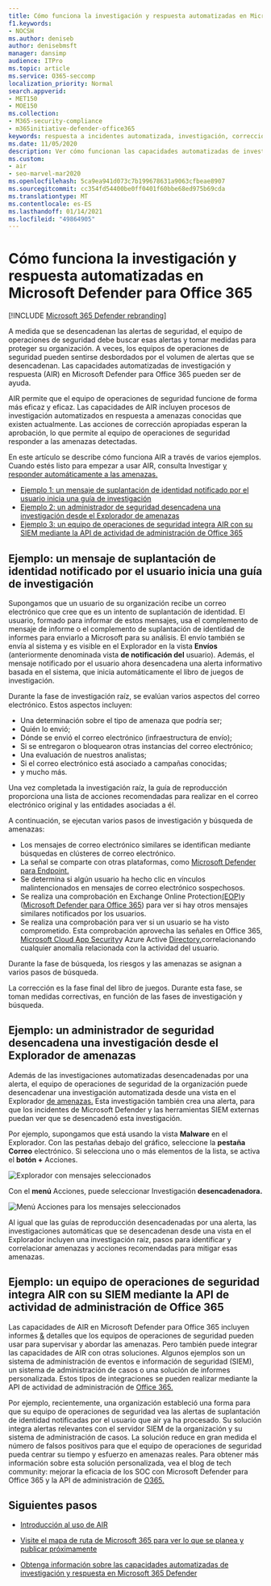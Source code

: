 ```yaml
---
title: Cómo funciona la investigación y respuesta automatizadas en Microsoft Defender para Office 365
f1.keywords:
- NOCSH
ms.author: deniseb
author: denisebmsft
manager: dansimp
audience: ITPro
ms.topic: article
ms.service: O365-seccomp
localization_priority: Normal
search.appverid:
- MET150
- MOE150
ms.collection:
- M365-security-compliance
- m365initiative-defender-office365
keywords: respuesta a incidentes automatizada, investigación, corrección, protección contra amenazas
ms.date: 11/05/2020
description: Ver cómo funcionan las capacidades automatizadas de investigación y respuesta en Microsoft Defender para Office 365
ms.custom:
- air
- seo-marvel-mar2020
ms.openlocfilehash: 5ca9ea941d073c7b199678631a9063cfbeae8907
ms.sourcegitcommit: cc354fd54400be0ff0401f60bbe68ed975b69cda
ms.translationtype: MT
ms.contentlocale: es-ES
ms.lasthandoff: 01/14/2021
ms.locfileid: "49864905"
---
```

# <a name="how-automated-investigation-and-response-works-in-microsoft-defender-for-office-365"></a>Cómo funciona la investigación y respuesta automatizadas en Microsoft Defender para Office 365

[!INCLUDE [Microsoft 365 Defender rebranding](../includes/microsoft-defender-for-office.md)]

A medida que se desencadenan las alertas de seguridad, el equipo de operaciones de seguridad debe buscar esas alertas y tomar medidas para proteger su organización. A veces, los equipos de operaciones de seguridad pueden sentirse desbordados por el volumen de alertas que se desencadenan. Las capacidades automatizadas de investigación y respuesta (AIR) en Microsoft Defender para Office 365 pueden ser de ayuda.

AIR permite que el equipo de operaciones de seguridad funcione de forma más eficaz y eficaz. Las capacidades de AIR incluyen procesos de investigación automatizados en respuesta a amenazas conocidas que existen actualmente. Las acciones de corrección apropiadas esperan la aprobación, lo que permite al equipo de operaciones de seguridad responder a las amenazas detectadas.

En este artículo se describe cómo funciona AIR a través de varios ejemplos. Cuando estés listo para empezar a usar AIR, consulta Investigar [y responder automáticamente a las amenazas.](office-365-air.md)

- [Ejemplo 1: un mensaje de suplantación de identidad notificado por el usuario inicia una guía de investigación](#example-a-user-reported-phish-message-launches-an-investigation-playbook)
- [Ejemplo 2: un administrador de seguridad desencadena una investigación desde el Explorador de amenazas](#example-a-security-administrator-triggers-an-investigation-from-threat-explorer)
- [Ejemplo 3: un equipo de operaciones de seguridad integra AIR con su SIEM mediante la API de actividad de administración de Office 365](#example-a-security-operations-team-integrates-air-with-their-siem-using-the-office-365-management-activity-api)

## <a name="example-a-user-reported-phish-message-launches-an-investigation-playbook"></a>Ejemplo: un mensaje de suplantación de identidad notificado por el usuario inicia una guía de investigación

Supongamos que un usuario de su organización recibe un correo electrónico que cree que es un intento de suplantación de identidad. El usuario, formado para informar de [](enable-the-report-message-add-in.md) estos mensajes, usa [](enable-the-report-phish-add-in.md) el complemento de mensaje de informe o el complemento de suplantación de identidad de informes para enviarlo a Microsoft para su análisis. El envío también se envía al sistema y es visible en el Explorador en la vista **Envíos** (anteriormente denominada vista **de notificación del** usuario). Además, el mensaje notificado por el usuario ahora desencadena una alerta informativo basada en el sistema, que inicia automáticamente el libro de juegos de investigación.

Durante la fase de investigación raíz, se evalúan varios aspectos del correo electrónico. Estos aspectos incluyen:

- Una determinación sobre el tipo de amenaza que podría ser;
- Quién lo envió;
- Dónde se envió el correo electrónico (infraestructura de envío);
- Si se entregaron o bloquearon otras instancias del correo electrónico;
- Una evaluación de nuestros analistas;
- Si el correo electrónico está asociado a campañas conocidas;
- y mucho más.

Una vez completada la investigación raíz, la guía de reproducción proporciona una lista de acciones recomendadas para realizar en el correo electrónico original y las entidades asociadas a él.

A continuación, se ejecutan varios pasos de investigación y búsqueda de amenazas:

- Los mensajes de correo electrónico similares se identifican mediante búsquedas en clústeres de correo electrónico.
- La señal se comparte con otras plataformas, como [Microsoft Defender para Endpoint.](https://docs.microsoft.com/windows/security/threat-protection/microsoft-defender-atp/microsoft-defender-advanced-threat-protection)
- Se determina si algún usuario ha hecho clic en vínculos malintencionados en mensajes de correo electrónico sospechosos.
- Se realiza una comprobación en Exchange Online Protection[(EOP)](exchange-online-protection-overview.md)y ([Microsoft Defender para Office 365](office-365-atp.md)) para ver si hay otros mensajes similares notificados por los usuarios.
- Se realiza una comprobación para ver si un usuario se ha visto comprometido. Esta comprobación aprovecha las señales en Office 365, [Microsoft Cloud App Security](https://docs.microsoft.com/cloud-app-security)y Azure Active [Directory,](https://docs.microsoft.com/azure/active-directory)correlacionando cualquier anomalía relacionada con la actividad del usuario.

Durante la fase de búsqueda, los riesgos y las amenazas se asignan a varios pasos de búsqueda.

La corrección es la fase final del libro de juegos. Durante esta fase, se toman medidas correctivas, en función de las fases de investigación y búsqueda.

## <a name="example-a-security-administrator-triggers-an-investigation-from-threat-explorer"></a>Ejemplo: un administrador de seguridad desencadena una investigación desde el Explorador de amenazas

Además de las investigaciones automatizadas desencadenadas por una alerta, el equipo de operaciones de seguridad de la organización puede desencadenar una investigación automatizada desde una vista en el Explorador [de amenazas.](threat-explorer.md)  Esta investigación también crea una alerta, para que los incidentes de Microsoft Defender y las herramientas SIEM externas puedan ver que se desencadenó esta investigación.

Por ejemplo, supongamos que está usando la vista **Malware** en el Explorador. Con las pestañas debajo del gráfico, seleccione la **pestaña Correo** electrónico. Si selecciona uno o más elementos de la lista, se activa el **botón +** Acciones.

![Explorador con mensajes seleccionados](../../media/Explorer-Malware-Email-ActionsInvestigate.png)

Con el **menú** Acciones, puede seleccionar Investigación **desencadenadora.**

![Menú Acciones para los mensajes seleccionados](../../media/explorer-malwareview-selectedemails-actions.jpg)

Al igual que las guías de reproducción desencadenadas por una alerta, las investigaciones automáticas que se desencadenan desde una vista en el Explorador incluyen una investigación raíz, pasos para identificar y correlacionar amenazas y acciones recomendadas para mitigar esas amenazas.

## <a name="example-a-security-operations-team-integrates-air-with-their-siem-using-the-office-365-management-activity-api"></a>Ejemplo: un equipo de operaciones de seguridad integra AIR con su SIEM mediante la API de actividad de administración de Office 365

Las capacidades de AIR en Microsoft Defender para Office 365 incluyen informes [&](air-view-investigation-results.md) detalles que los equipos de operaciones de seguridad pueden usar para supervisar y abordar las amenazas. Pero también puede integrar las capacidades de AIR con otras soluciones. Algunos ejemplos son un sistema de administración de eventos e información de seguridad (SIEM), un sistema de administración de casos o una solución de informes personalizada. Estos tipos de integraciones se pueden realizar mediante la API de actividad de administración de [Office 365.](https://docs.microsoft.com/office/office-365-management-api/office-365-management-activity-api-reference)

Por ejemplo, recientemente, una organización estableció una forma para que su equipo de operaciones de seguridad vea las alertas de suplantación de identidad notificadas por el usuario que air ya ha procesado. Su solución integra alertas relevantes con el servidor SIEM de la organización y su sistema de administración de casos. La solución reduce en gran medida el número de falsos positivos para que el equipo de operaciones de seguridad pueda centrar su tiempo y esfuerzo en amenazas reales. Para obtener más información sobre esta solución personalizada, vea el blog de tech community: mejorar la eficacia de los SOC con Microsoft Defender para Office 365 y la API de administración de [O365.](https://techcommunity.microsoft.com/t5/microsoft-security-and/improve-the-effectiveness-of-your-soc-with-office-365-atp-and/ba-p/1525185)

## <a name="next-steps"></a>Siguientes pasos

- [Introducción al uso de AIR](office-365-air.md)

- [Visite el mapa de ruta de Microsoft 365 para ver lo que se planea y publicar próximamente](https://www.microsoft.com/microsoft-365/roadmap?filters=)

- [Obtenga información sobre las capacidades automatizadas de investigación y respuesta en Microsoft 365 Defender](https://docs.microsoft.com/microsoft-365/security/mtp/mtp-autoir)
